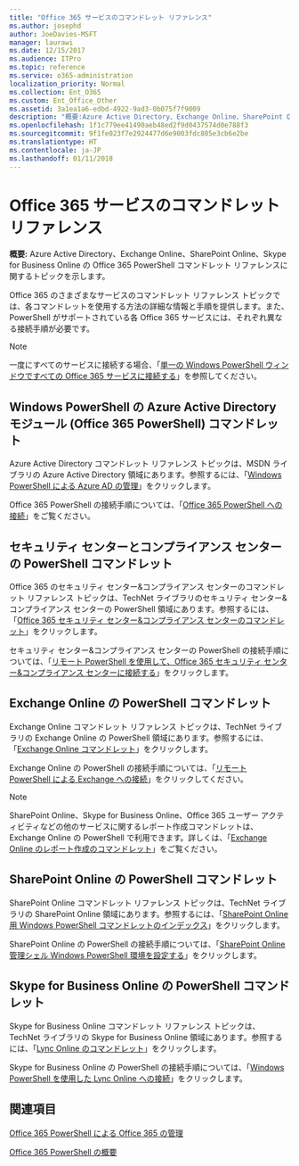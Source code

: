 ```yaml
---
title: "Office 365 サービスのコマンドレット リファレンス"
ms.author: josephd
author: JoeDavies-MSFT
manager: laurawi
ms.date: 12/15/2017
ms.audience: ITPro
ms.topic: reference
ms.service: o365-administration
localization_priority: Normal
ms.collection: Ent_O365
ms.custom: Ent_Office_Other
ms.assetid: 3a1ea1a6-edbd-4922-9ad3-0b075f7f9009
description: "概要:Azure Active Directory、Exchange Online、SharePoint Online、Skype for Business Online の Office 365 PowerShell コマンドレット リファレンスに関するトピックを示します。"
ms.openlocfilehash: 1f1c779ee41490aeb48ed2f9d0437574d0e788f3
ms.sourcegitcommit: 9f1fe023f7e2924477d6e9003fdc805e3cb6e2be
ms.translationtype: HT
ms.contentlocale: ja-JP
ms.lasthandoff: 01/11/2018
---
```

# <a name="cmdlet-references-for-office-365-services"></a>Office 365 サービスのコマンドレット リファレンス

 **概要:** Azure Active Directory、Exchange Online、SharePoint Online、Skype for Business Online の Office 365 PowerShell コマンドレット リファレンスに関するトピックを示します。
  
Office 365 のさまざまなサービスのコマンドレット リファレンス トピックでは、各コマンドレットを使用する方法の詳細な情報と手順を提供します。また、PowerShell がサポートされている各 Office 365 サービスには、それぞれ異なる接続手順が必要です。
  
> [!NOTE]
> 一度にすべてのサービスに接続する場合、「[単一の Windows PowerShell ウィンドウですべての Office 365 サービスに接続する](connect-to-all-office-365-services-in-a-single-windows-powershell-window.md)」を参照してください。 
  
## <a name="azure-active-directory-module-for-windows-powershell-office-365-powershell-cmdlets"></a>Windows PowerShell の Azure Active Directory モジュール (Office 365 PowerShell) コマンドレット

Azure Active Directory コマンドレット リファレンス トピックは、MSDN ライブラリの Azure Active Directory 領域にあります。参照するには、「[Windows PowerShell による Azure AD の管理](https://go.microsoft.com/fwlink/p/?LinkId=691475)」をクリックします。
  
Office 365 PowerShell の接続手順については、「[Office 365 PowerShell への接続](connect-to-office-365-powershell.md)」をご覧ください。
  
## <a name="security-amp-compliance-center-powershell-cmdlets"></a>セキュリティ センターとコンプライアンス センターの PowerShell コマンドレット

Office 365 のセキュリティ センター&amp;コンプライアンス センターのコマンドレット リファレンス トピックは、TechNet ライブラリのセキュリティ センター&amp;コンプライアンス センターの PowerShell 領域にあります。参照するには、「[Office 365 セキュリティ センター&amp;コンプライアンス センターのコマンドレット](https://go.microsoft.com/fwlink/p/?LinkId=627085)」をクリックします。
  
セキュリティ センター&amp;コンプライアンス センターの PowerShell の接続手順については、「[リモート PowerShell を使用して、Office 365 セキュリティ センター&amp;コンプライアンス センターに接続する](https://go.microsoft.com/fwlink/p/?LinkId=627084)」をクリックします。
  
## <a name="exchange-online-powershell-cmdlets"></a>Exchange Online の PowerShell コマンドレット

Exchange Online コマンドレット リファレンス トピックは、TechNet ライブラリの Exchange Online の PowerShell 領域にあります。参照するには、「[Exchange Online コマンドレット](https://go.microsoft.com/fwlink/p/?LinkID=328213)」をクリックします。
  
Exchange Online の PowerShell の接続手順については、「[リモート PowerShell による Exchange への接続](https://go.microsoft.com/fwlink/p/?LinkId=396554)」をクリックしてください。
  
> [!NOTE]
> SharePoint Online、Skype for Business Online、Office 365 ユーザー アクティビティなどの他のサービスに関するレポート作成コマンドレットは、Exchange Online の PowerShell で利用できます。詳しくは、「[Exchange Online のレポート作成のコマンドレット](https://go.microsoft.com/fwlink/p/?LinkId=691595)」をご覧ください。 
  
## <a name="sharepoint-online-powershell-cmdlets"></a>SharePoint Online の PowerShell コマンドレット

SharePoint Online コマンドレット リファレンス トピックは、TechNet ライブラリの SharePoint Online 領域にあります。参照するには、「[SharePoint Online 用 Windows PowerShell コマンドレットのインデックス](https://go.microsoft.com/fwlink/p/?LinkId=691476)」をクリックします。
  
SharePoint Online の PowerShell の接続手順については、「[SharePoint Online 管理シェル Windows PowerShell 環境を設定する](https://go.microsoft.com/fwlink/p/?LinkId=691603)」をクリックします。
  
## <a name="skype-for-business-online-powershell-cmdlets"></a>Skype for Business Online の PowerShell コマンドレット

Skype for Business Online コマンドレット リファレンス トピックは、TechNet ライブラリの Skype for Business Online 領域にあります。参照するには、「[Lync Online のコマンドレット](https://go.microsoft.com/fwlink/p/?LinkId=691474)」をクリックします。
  
Skype for Business Online の PowerShell の接続手順については、「[Windows PowerShell を使用した Lync Online への接続](https://go.microsoft.com/fwlink/p/?LinkId=691607)」をクリックします。
  
## <a name="see-also"></a>関連項目

#### 

[Office 365 PowerShell による Office 365 の管理](manage-office-365-with-office-365-powershell.md)
  
[Office 365 PowerShell の概要](getting-started-with-office-365-powershell.md)

